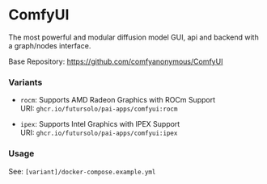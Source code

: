 # ComfyUI

The most powerful and modular diffusion model GUI, api and backend with a graph/nodes interface.

Base Repository: https://github.com/comfyanonymous/ComfyUI

### Variants

- `rocm`: Supports AMD Radeon Graphics with ROCm Support\
  URI: `ghcr.io/futursolo/pai-apps/comfyui:rocm`

- `ipex`: Supports Intel Graphics with IPEX Support\
  URI: `ghcr.io/futursolo/pai-apps/comfyui:ipex`

### Usage

See: `[variant]/docker-compose.example.yml`
